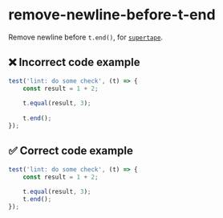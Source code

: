 # remove-newline-before-t-end

Remove newline before `t.end()`, for [`supertape`](https://github.com/coderaiser/supertape).

## ❌ Incorrect code example

```js
test('lint: do some check', (t) => {
    const result = 1 + 2;
    
    t.equal(result, 3);
    
    t.end();
});
```

## ✅ Correct code example

```js
test('lint: do some check', (t) => {
    const result = 1 + 2;
    
    t.equal(result, 3);
    t.end();
});
```
